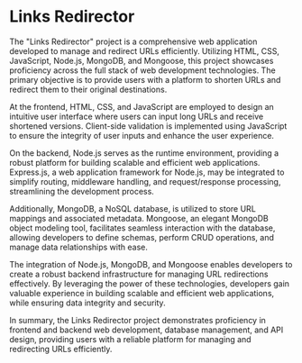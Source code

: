 # Links Redirector
The "Links Redirector" project is a comprehensive web application developed to manage and redirect URLs efficiently. Utilizing HTML, CSS, JavaScript, Node.js, MongoDB, and Mongoose, this project showcases proficiency across the full stack of web development technologies. The primary objective is to provide users with a platform to shorten URLs and redirect them to their original destinations.

At the frontend, HTML, CSS, and JavaScript are employed to design an intuitive user interface where users can input long URLs and receive shortened versions. Client-side validation is implemented using JavaScript to ensure the integrity of user inputs and enhance the user experience.

On the backend, Node.js serves as the runtime environment, providing a robust platform for building scalable and efficient web applications. Express.js, a web application framework for Node.js, may be integrated to simplify routing, middleware handling, and request/response processing, streamlining the development process.

Additionally, MongoDB, a NoSQL database, is utilized to store URL mappings and associated metadata. Mongoose, an elegant MongoDB object modeling tool, facilitates seamless interaction with the database, allowing developers to define schemas, perform CRUD operations, and manage data relationships with ease.

The integration of Node.js, MongoDB, and Mongoose enables developers to create a robust backend infrastructure for managing URL redirections effectively. By leveraging the power of these technologies, developers gain valuable experience in building scalable and efficient web applications, while ensuring data integrity and security.

In summary, the Links Redirector project demonstrates proficiency in frontend and backend web development, database management, and API design, providing users with a reliable platform for managing and redirecting URLs efficiently.
